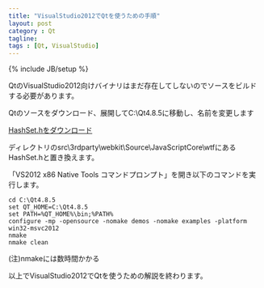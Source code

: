 ```yaml
---
title: "VisualStudio2012でQtを使うための手順"
layout: post
category : Qt
tagline:
tags : [Qt, VisualStudio]
---
```


{% include JB/setup %} 

QtのVisualStudio2012向けバイナリはまだ存在してしないのでソースをビルドする必要があります。

Qtのソースをダウンロード、展開してC:\Qt4.8.5に移動し、名前を変更します

[HashSet.hをダウンロード](http://stackoverflow.com/questions/12113400/compiling-qt-4-8-x-for-visual-studio-2012/14928303#14928303)

ディレクトリのsrc\3rdparty\webkit\Source\JavaScriptCore\wtfにあるHashSet.hと置き換えます。

「VS2012 x86 Native Tools コマンドプロンプト」を開き以下のコマンドを実行します。

    cd C:\Qt4.8.5
    set QT_HOME=C:\Qt4.8.5
    set PATH=%QT_HOME%\bin;%PATH%
    configure -mp -opensource -nomake demos -nomake examples -platform win32-msvc2012
    nmake
    nmake clean

(注)nmakeには数時間かかる

以上でVisualStudio2012でQtを使うための解説を終わります。


